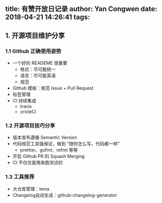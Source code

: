 title: 有赞开放日记录
author: Yan Congwen
date: 2018-04-21 14:26:41
tags:
---
## 1. 开源项目维护分享
### 1.1 Github 正确使用姿势
- 一个好的 READEME 很重要
	- 格式：尽可能统一
	- 语言：尽可能英语
	- 规范
- Github 模板：规范 Issue + Pull Request
- 标签管理
- CI 持续集成
	- travis
	- cricleCI
 
### 1.2 开源项目技巧分享
- 版本发布遵循 Semantic Version
- 代码规范工具强保证，做到 “随你怎么写，代码都一样”
	- prettier、gofmt、refmt 等等
- 开启 Github PR 的 Squash Merging
- CI 不仅仅是用来跑测试的

### 1.3 工具推荐
- 大仓库管理：lema
- Changelog自动生成：github-changelog-generator

